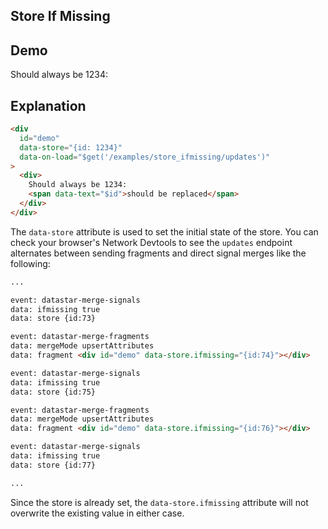 ## Store If Missing

## Demo

<div
  data-on-load="$get('/examples/store_ifmissing/updates')"
>
  <div>
    Should always be 1234:
    <span id="placeholder"></span>
  </div>
</div>

## Explanation

```html
<div
  id="demo"
  data-store="{id: 1234}"
  data-on-load="$get('/examples/store_ifmissing/updates')"
>
  <div>
    Should always be 1234:
    <span data-text="$id">should be replaced</span>
  </div>
</div>
```

The `data-store` attribute is used to set the initial state of the store. You can check your browser's Network Devtools to see the `updates` endpoint alternates between sending fragments and direct signal merges like the following:

```md
...

event: datastar-merge-signals
data: ifmissing true
data: store {id:73}

event: datastar-merge-fragments
data: mergeMode upsertAttributes
data: fragment <div id="demo" data-store.ifmissing="{id:74}"></div>

event: datastar-merge-signals
data: ifmissing true
data: store {id:75}

event: datastar-merge-fragments
data: mergeMode upsertAttributes
data: fragment <div id="demo" data-store.ifmissing="{id:76}"></div>

event: datastar-merge-signals
data: ifmissing true
data: store {id:77}

...
```

Since the store is already set, the `data-store.ifmissing` attribute will not overwrite the existing value in either case.
